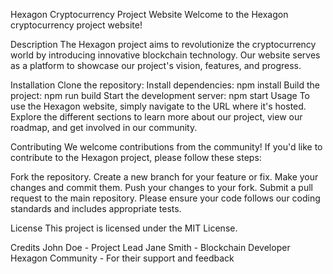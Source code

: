 Hexagon Cryptocurrency Project Website
Welcome to the Hexagon cryptocurrency project website!

Description
The Hexagon project aims to revolutionize the cryptocurrency world by introducing innovative blockchain technology. Our website serves as a platform to showcase our project's vision, features, and progress.

Installation
Clone the repository: 
Install dependencies: npm install
Build the project: npm run build
Start the development server: npm start
Usage
To use the Hexagon website, simply navigate to the URL where it's hosted. Explore the different sections to learn more about our project, view our roadmap, and get involved in our community.

Contributing
We welcome contributions from the community! If you'd like to contribute to the Hexagon project, please follow these steps:

Fork the repository.
Create a new branch for your feature or fix.
Make your changes and commit them.
Push your changes to your fork.
Submit a pull request to the main repository.
Please ensure your code follows our coding standards and includes appropriate tests.

License
This project is licensed under the MIT License.

Credits
John Doe - Project Lead
Jane Smith - Blockchain Developer
Hexagon Community - For their support and feedback
